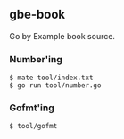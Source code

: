 ## gbe-book

Go by Example book source.


### Number'ing

```console
$ mate tool/index.txt
$ go run tool/number.go
```


### Gofmt'ing

```console
$ tool/gofmt
```
